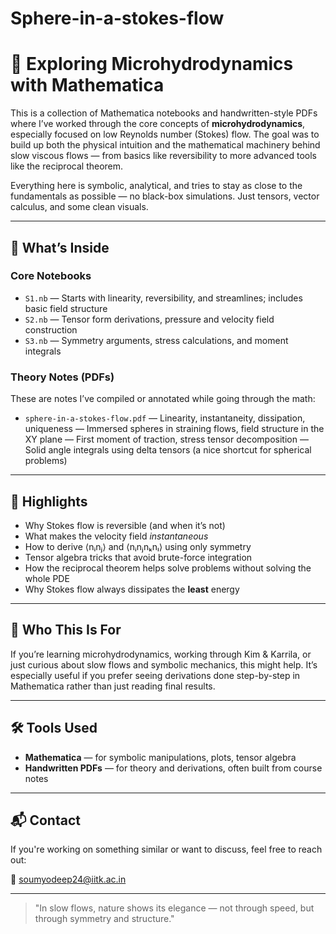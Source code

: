 # Sphere-in-a-stokes-flow
# 🧪 Exploring Microhydrodynamics with Mathematica

This is a collection of Mathematica notebooks and handwritten-style PDFs where I’ve worked through the core concepts of **microhydrodynamics**, especially focused on low Reynolds number (Stokes) flow. The goal was to build up both the physical intuition and the mathematical machinery behind slow viscous flows — from basics like reversibility to more advanced tools like the reciprocal theorem.

Everything here is symbolic, analytical, and tries to stay as close to the fundamentals as possible — no black-box simulations. Just tensors, vector calculus, and some clean visuals.

---

## 🧠 What’s Inside

### Core Notebooks
- `S1.nb` — Starts with linearity, reversibility, and streamlines; includes basic field structure
- `S2.nb` — Tensor form derivations, pressure and velocity field construction
- `S3.nb` — Symmetry arguments, stress calculations, and moment integrals

### Theory Notes (PDFs)
These are notes I’ve compiled or annotated while going through the math:
- `sphere-in-a-stokes-flow.pdf` — Linearity, instantaneity, dissipation, uniqueness
 — Immersed spheres in straining flows, field structure in the XY plane
 — First moment of traction, stress tensor decomposition
 — Solid angle integrals using delta tensors (a nice shortcut for spherical problems)

---

## 📌 Highlights

- Why Stokes flow is reversible (and when it’s not)
- What makes the velocity field *instantaneous*
- How to derive ⟨nᵢnⱼ⟩ and ⟨nᵢnⱼnₖnₗ⟩ using only symmetry
- Tensor algebra tricks that avoid brute-force integration
- How the reciprocal theorem helps solve problems without solving the whole PDE
- Why Stokes flow always dissipates the **least** energy

---

## 🎯 Who This Is For

If you’re learning microhydrodynamics, working through Kim & Karrila, or just curious about slow flows and symbolic mechanics, this might help. It’s especially useful if you prefer seeing derivations done step-by-step in Mathematica rather than just reading final results.

---

## 🛠 Tools Used

- **Mathematica** — for symbolic manipulations, plots, tensor algebra
- **Handwritten PDFs** — for theory and derivations, often built from course notes

---

## 📬 Contact

If you're working on something similar or want to discuss, feel free to reach out:

📧 [soumyodeep24@iitk.ac.in](mailto:soumyodeep24@iitk.ac.in)

---

> "In slow flows, nature shows its elegance — not through speed, but through symmetry and structure."
